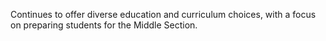 Continues to offer diverse education and curriculum choices, with a focus on preparing students for the Middle Section.